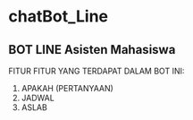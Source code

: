 # chatBot_Line

BOT LINE Asisten Mahasiswa
---------------


FITUR FITUR YANG TERDAPAT DALAM BOT INI:
1. APAKAH (PERTANYAAN)
2. JADWAL
3. ASLAB
